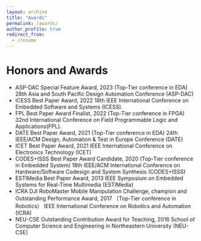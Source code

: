 ```yaml
---
layout: archive
title: "Awards"
permalink: /awards/
author_profile: true
redirect_from:
  - /resume
---
```

Honors and Awards
======
*	ASP-DAC Special Feature Award, 2023 (Top-Tier conference in EDA)
28th Asia and South Pacific Design Automation Conference (ASP-DAC)
*	ICESS Best Paper Award, 2022
18th IEEE International Conference on Embedded Software and Systems (ICESS).
*	FPL Best Paper Award Finalist, 2022 (Top-Tier conference in FPGA)
32nd International Conference on Field Programmable Logic and Applications(FPL).
*	DATE Best Paper Award, 2021 (Top-Tier conference in EDA)
24th IEEE/ACM Design, Automation & Test in Europe Conference (DATE)
* ICET Best Paper Award, 2021
IEEE International Conference on Electronics Technology (ICET)
*	CODES+ISSS Best Paper Award Candidate, 2020 (Top-Tier conference in Embedded System)
18th IEEE/ACM International Conference on Hardware/Software Codesign and System Synthesis (CODES+ISSS)
*	ESTIMedia Best Paper Award, 2013
IEEE Symposium on Embedded Systems for Real-Time Multimedia (ESTIMedia)
*	ICRA DJI RoboMaster Mobile Manipulation Challenge, champion and Outstanding Performance Award, 2017 （Top-Tier conference in Robotics）
IEEE International Conference on Robotics and Automation (ICRA)
*	NEU-CSE Outstanding Contribution Award for Teaching, 2016
School of Computer Science and Engineering in Northeastern University (NEU-CSE)



<!--- 
---
{% include base_path %}

Education
======
* Ph.D in Version Control Theory, GitHub University, 2018 (expected)
* M.S. in Jekyll, GitHub University, 2014
* B.S. in GitHub, GitHub University, 2012

Work experience
======
* Spring 2024: Academic Pages Collaborator
  * Github University
  * Duties includes: Updates and improvements to template
  * Supervisor: The Users

* Fall 2015: Research Assistant
  * Github University
  * Duties included: Merging pull requests
  * Supervisor: Professor Hub

* Summer 2015: Research Assistant
  * Github University
  * Duties included: Tagging issues
  * Supervisor: Professor Git
  
Skills
======
* Skill 1
* Skill 2
  * Sub-skill 2.1
  * Sub-skill 2.2
  * Sub-skill 2.3
* Skill 3

Publications
======
  <ul>{% for post in site.publications reversed %}
    {% include archive-single-cv.html %}
  {% endfor %}</ul>
  
Talks
======
  <ul>{% for post in site.talks reversed %}
    {% include archive-single-talk-cv.html  %}
  {% endfor %}</ul>
  
Teaching
======
  <ul>{% for post in site.teaching reversed %}
    {% include archive-single-cv.html %}
  {% endfor %}</ul>
  
Service and leadership
======
* Currently signed in to 43 different slack teams
---
---！>